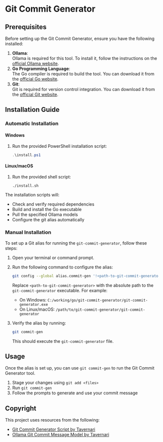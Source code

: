 # Git Commit Generator

## Prerequisites

Before setting up the Git Commit Generator, ensure you have the following installed:

1. **Ollama**:  
   Ollama is required for this tool. To install it, follow the instructions on the [official Ollama website](https://ollama.com).
2. **Go Programming Language**:  
   The Go compiler is required to build the tool. You can download it from the [official Go website](https://golang.org/dl/).
3. **Git**:  
   Git is required for version control integration. You can download it from the [official Git website](https://git-scm.com/downloads).

## Installation Guide

### Automatic Installation

#### Windows
1. Run the provided PowerShell installation script:
   ```powershell
   .\install.ps1
   ```

#### Linux/macOS
1. Run the provided shell script:
   ```bash
   ./install.sh
   ```

The installation scripts will:
- Check and verify required dependencies
- Build and install the Go executable
- Pull the specified Ollama models
- Configure the git alias automatically

### Manual Installation

To set up a Git alias for running the `git-commit-generator`, follow these steps:

1. Open your terminal or command prompt.
2. Run the following command to configure the alias:

   ```bash
   git config --global alias.commit-gen '!<path-to-git-commit-generator>/git-commit-generator'
   ```

   Replace `<path-to-git-commit-generator>` with the absolute path to the `git-commit-generator` executable. For example:
   - On Windows: `C:/working/go/git-commit-generator/git-commit-generator.exe`
   - On Linux/macOS: `/path/to/git-commit-generator/git-commit-generator`

3. Verify the alias by running:

   ```bash
   git commit-gen
   ```

   This should execute the `git-commit-generator` file.

## Usage

Once the alias is set up, you can use `git commit-gen` to run the Git Commit Generator tool.

1. Stage your changes using `git add <files>`
2. Run `git commit-gen`
3. Follow the prompts to generate and use your commit message

## Copyright

This project uses resources from the following:

- [Git Commit Generator Script by Tavernari](https://gist.githubusercontent.com/Tavernari/b88680e71c281cfcdd38f46bdb164fee/raw/git-gen-commit)
- [Ollama Git Commit Message Model by Tavernari](https://ollama.com/tavernari/git-commit-message)
